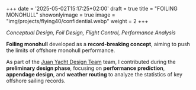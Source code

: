 +++
date = '2025-05-02T15:17:25+02:00'
draft = true
title = "FOILING MONOHULL"
showonlyimage = true
image = "img/projects/flying40/confidential.webp"
weight = 2
+++

*Conceptual Design, Foil Design, Flight Control, Performance Analysis*

<!--more-->

**Foiling monohull** developed as a **record-breaking concept**, aiming to push the limits of offshore monohull performance.

As part of the [Juan Yacht Design Team](https://www.juanyachtdesign.com/) team, I contributed during the **preliminary design phase**, focusing on **performance prediction**, **appendage design**, and **weather routing** to analyze the statistics of key offshore sailing records.
